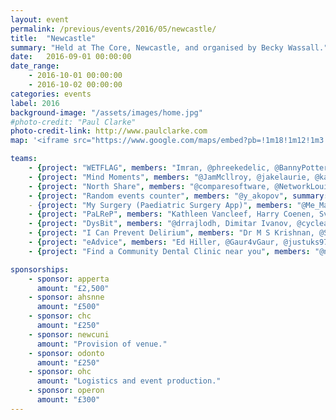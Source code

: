 ```yaml
---
layout: event
permalink: /previous/events/2016/05/newcastle/
title:  "Newcastle"
summary: "Held at The Core, Newcastle, and organised by Becky Wassall."
date:   2016-09-01 00:00:00
date_range:
    - 2016-10-01 00:00:00
    - 2016-10-02 00:00:00
categories: events
label: 2016
background-image: "/assets/images/home.jpg"
#photo-credit: "Paul Clarke"
photo-credit-link: http://www.paulclarke.com
map: '<iframe src="https://www.google.com/maps/embed?pb=!1m18!1m12!1m3!1d2290.039545735499!2d-1.6255915839154078!3d54.97240565937356!2m3!1f0!2f0!3f0!3m2!1i1024!2i768!4f13.1!3m3!1m2!1s0x487e774a83128b0d%3A0xe448a2cb6d9116f0!2sThe+Core!5e0!3m2!1sen!2suk!4v1474995225474" width="600" height="450" frameborder="0" style="border:0" allowfullscreen></iframe>'

teams:
    - {project: "WETFLAG", members: "Imran, @phreekedelic, @BannyPotter, Gilly, Dom Rowey, @Marcus_Baw", summary: "Paed Resus Webapp to replace whiteboard", url: "tbc"}
    - {project: "Mind Moments", members: "@JamMcllroy, @jakelaurie, @katiecarnie, Jenny Williams, Kev Wentworth, @bannypotter, Martyn Quinlan, Richard Hammond, @tom__gorman", summary: "MindMoments", url: "http://o514r4.axshare.com/#g=1&p=home"}
    - {project: "North Share", members: "@comparesoftware, @NetworkLouise, @blu3id, @TomJohnFoley, Julie Falconer, @geordiemedic, @xavierdrake", summary: "Prototype information sharing permission system", url: "https://blu3id.github.io/gncr-consent/"}
    - {project: "Random events counter", members: "@y_akopov", summary: "An app to get track of random things happening (or not)", url: "Not yet, but runs locally"
    - {project: "My Surgery (Paediatric Surgery App)", members: "@Me_Matt_B, @DrTechnophile, Mike Leggate, Andrew Shaw, @fredkingham", summary: "Paediatric Surgery Information App", url: "NA"}
    - {project: "PaLReP", members: "Kathleen Vancleef, Harry Coenen, Sven Fischer, fischer@gmx.co.uk, Lisa McClure, Eve Barabas", summary: "Patient Led Research Platform", url: "none"}
    - {project: "DysBit", members: "@drrajlodh, Dimitar Ivanov, @cycleandwalk, @alistair, @abbott567", summary: "We have produced a prototype programme that will allow a patient or clinician to use any available activity tracker device to monitor dystonic movements.", url: "N/A"}
    - {project: "I Can Prevent Delirium", members: "Dr M S Krishnan, @SolineaGroupLtd, Maya Redzik, Helen Dalton,Kev W., Paras Patel", summary: "Delirium HUB app available for download", url: "http://deliriumhub.co.uk"}
    - {project: "eAdvice", members: "Ed Hiller, @Gaur4vGaur, @justuks97, Lisa Wisdom, Rakeeb Chowdhury, @sandeep19432574, @seckwei, @MurphyDanni, @BageCraig", summary: "Instant advice from Doctor to Patient directly via Mobile", url: "N/A"}
    - {project: "Find a Community Dental Clinic near you", members: "‏@neilbmclaughlin, @lucillevalentin", summary: "To allow visibility of the CDS to people who need to use these services", url: "https://morning-everglades-40330.herokuapp.com/"}

sponsorships:
    - sponsor: apperta
      amount: "£2,500"
    - sponsor: ahsnne
      amount: "£500"
    - sponsor: chc
      amount: "£250"
    - sponsor: newcuni
      amount: "Provision of venue."
    - sponsor: odonto
      amount: "£250"
    - sponsor: ohc
      amount: "Logistics and event production."
    - sponsor: operon
      amount: "£300"
---
```

